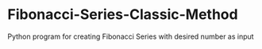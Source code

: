 # Fibonacci-Series-Classic-Method
Python program for creating Fibonacci Series with desired number as input

